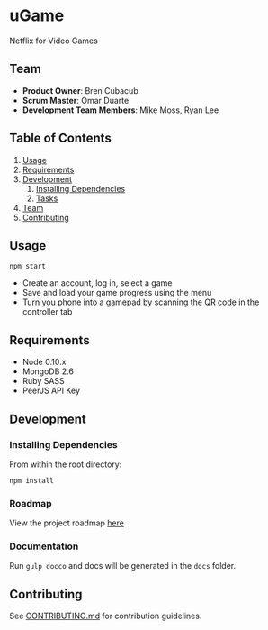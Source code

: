 # uGame

Netflix for Video Games

## Team

  - __Product Owner__: Bren Cubacub
  - __Scrum Master__: Omar Duarte
  - __Development Team Members__: Mike Moss, Ryan Lee

## Table of Contents

1. [Usage](#Usage)
1. [Requirements](#requirements)
1. [Development](#development)
    1. [Installing Dependencies](#installing-dependencies)
    1. [Tasks](#tasks)
1. [Team](#team)
1. [Contributing](#contributing)

## Usage

```
npm start
```

- Create an account, log in, select a game
- Save and load your game progress using the menu
- Turn you phone into a gamepad by scanning the QR code in the controller tab

## Requirements

- Node 0.10.x
- MongoDB 2.6
- Ruby SASS
- PeerJS API Key

## Development

### Installing Dependencies

From within the root directory:

```
npm install
```

### Roadmap

View the project roadmap [here](https://github.com/orange-quicksand/orange-quicksand/issues)

### Documentation

Run `gulp docco` and docs will be generated in the `docs` folder.

## Contributing

See [CONTRIBUTING.md](CONTRIBUTING.md) for contribution guidelines.
